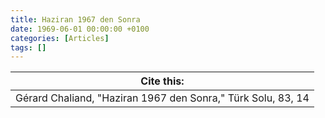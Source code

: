```yaml
---
title: Haziran 1967 den Sonra
date: 1969-06-01 00:00:00 +0100
categories: [Articles]
tags: []
---
```




| Cite this:   |
|--------|
| Gérard Chaliand, "Haziran 1967 den Sonra," Türk Solu, 83, 14 

